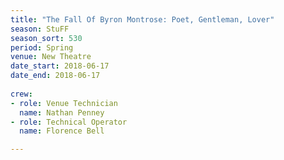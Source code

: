 ```yaml
---
title: "The Fall Of Byron Montrose: Poet, Gentleman, Lover"
season: StuFF
season_sort: 530
period: Spring
venue: New Theatre
date_start: 2018-06-17
date_end: 2018-06-17
  
crew:
- role: Venue Technician
  name: Nathan Penney
- role: Technical Operator
  name: Florence Bell

---
```

